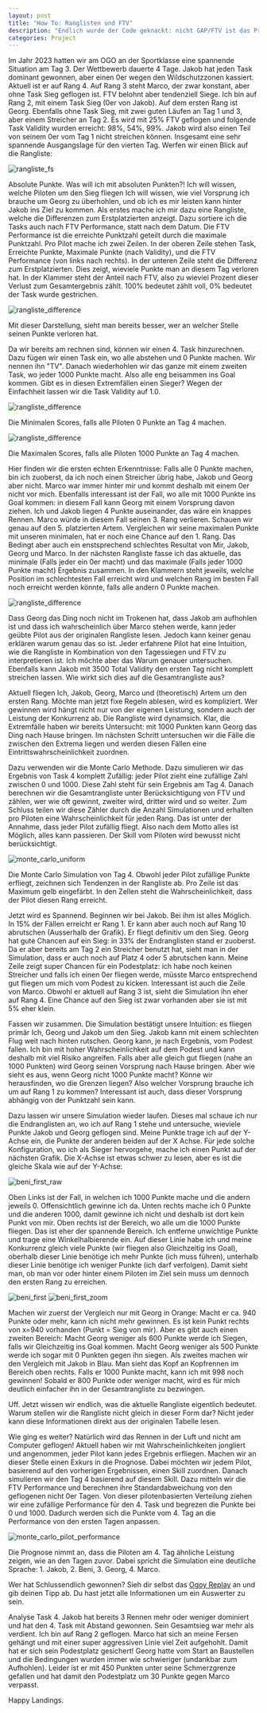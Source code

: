 ```yaml
---
layout: post
title: "How To: Ranglisten und FTV"
description: "Endlich wurde der Code geknackt: nicht GAP/FTV ist das Problem, sondern die Darstellung könnte besser sein"
categories: Project
---
```


Im Jahr 2023 hatten wir am OGO an der Sportklasse eine spannende Situation am Tag 3. Der Wettbewerb dauerte 4 Tage. Jakob hat jeden Task dominant gewonnen, aber einen 0er wegen den Wildschutzzonen kassiert. Aktuell ist er auf Rang 4. Auf Rang 3 steht Marco, der zwar konstant, aber ohne Task Sieg geflogen ist. FTV belohnt aber tendenziell Siege. Ich bin auf Rang 2, mit einem Task Sieg (0er von Jakob). Auf dem ersten Rang ist Georg. Ebenfalls ohne Task Sieg, mit zwei guten Läufen an Tag 1 und 3, aber einem Streicher an Tag 2. Es wird mit 25% FTV geflogen und folgende Task Validity wurden erreicht: 98%, 54%, 99%. Jakob wird also einen Teil von seinem 0er vom Tag 1 nicht streichen können. Insgesamt eine sehr spannende Ausgangslage für den vierten Tag. Werfen wir einen Blick auf die Rangliste:

![rangliste_fs](../../../../img/ftv-analyzer/rangliste_fs.png)

Absolute Punkte. Was will ich mit absoluten Punkten?! Ich will wissen, welche Piloten um den Sieg fliegen Ich will wissen, wie viel Vorsprung ich brauche um Georg zu überhohlen, und ob ich es mir leisten kann hinter Jakob ins Ziel zu kommen. Als erstes mache ich mir dazu eine Rangliste, welche die Differenzen zum Erstplatzierten anzeigt. Dazu sortiere ich die Tasks auch nach FTV Performance, statt nach dem Datum. Die FTV Performance ist die erreichte Punktzahl geteilt durch die maximale Punktzahl. Pro Pilot mache ich zwei Zeilen. In der oberen Zeile stehen Task, Erreichte Punkte, Maximale Punkte (nach Validity), und die FTV Performance (von links nach rechts). In der unteren Zeile steht die Differenz zum Erstplatzierten. Dies zeigt, wieviele Punkte man an diesem Tag verloren hat. In der Klammer steht der Anteil nach FTV, also zu wieviel Prozent dieser Verlust zum Gesamtergebnis zählt. 100% bedeutet zählt voll, 0% bedeutet der Task wurde gestrichen.

![rangliste_difference](../../../../img/ftv-analyzer/difference_score_current.png)

Mit dieser Darstellung, sieht man bereits besser, wer an welcher Stelle seinen Punkte verloren hat.


Da wir bereits am rechnen sind, können wir einen 4. Task hinzurechnen. Dazu fügen wir einen Task ein, wo alle abstehen und 0 Punkte machen. Wir nennen ihn "TV". Danach wiederhohlen wir das ganze mit einem zweiten Task, wo jeder 1000 Punkte macht. Also alle eng beisammen ins Goal kommen. Gibt es in diesen Extremfällen einen Sieger? Wegen der Einfachheit lassen wir die Task Validity auf 1.0.

![rangliste_difference](../../../../img/ftv-analyzer/difference_score_min.png)

Die Minimalen Scores, falls alle Piloten 0 Punkte an Tag 4 machen.

![rangliste_difference](../../../../img/ftv-analyzer/difference_score_max.png)

Die Maximalen Scores, falls alle Piloten 1000 Punkte an Tag 4 machen.

Hier finden wir die ersten echten Erkenntnisse: Falls alle 0 Punkte machen, bin ich zuoberst, da ich noch einen Streicher übrig habe, Jakob und Georg aber nicht. Marco war immer hinter mir und kommt deshalb mit einem 0er nicht vor mich. Ebenfalls interessant ist der Fall, wo alle mit 1000 Punkte ins Goal kommen: in diesem Fall kann Georg mit einem Vorsprung davon ziehen. Ich und Jakob liegen 4 Punkte auseinander, das wäre ein knappes Rennen. Marco würde in diesem Fall seinen 3. Rang verlieren. Schauen wir genau auf den 5. platzierten Artem. Vergleichen wir seine maximalen Punkte mit unseren minimalen, hat er noch eine Chance auf den 1. Rang. Das Bedingt aber auch ein enstsprechend schlechtes Resultat von Mir, Jakob, Georg und Marco. In der nächsten Rangliste fasse ich das aktuelle, das minimale (Falls jeder ein 0er macht) und das maximale (Falls jeder 1000 Punkte macht) Ergebnis zusammen. In den Klammern steht jeweils, welche Position im schlechtesten Fall erreicht wird und welchen Rang im besten Fall noch erreicht werden könnte, falls alle andern 0 Punkte machen.

![rangliste_difference](../../../../img/ftv-analyzer/simulate_min_max.png)

Dass Georg das Ding noch nicht im Trokenen hat, dass Jakob am aufhohlen ist und dass ich wahrscheinlich über Marco stehen werde, kann jeder geübte Pilot aus der originalen Rangliste lesen. Jedoch kann keiner genau erklären warum genau das so ist. Jeder erfahrene Pilot hat eine Intuition, wie die Rangliste in Kombination von den Tagessiegen und FTV zu interpretieren ist. Ich möchte aber das Warum genauer untersuchen. Ebenfalls kann Jakob mit 3500 Total Validity den ersten Tag nicht komplett streichen lassen. Wie wirkt sich dies auf die Gesamtrangliste aus?

Aktuell fliegen Ich, Jakob, Georg, Marco und (theoretisch) Artem um den ersten Rang. Möchte man jetzt fixe Regeln ablesen, wird es kompliziert. Wer gewinnen wird hängt nicht nur von der eigenen Leistung, sondern auch der Leistung der Konkurrenz ab. Die Rangliste wird dynamsich. Klar, die Extremfälle haben wir bereits Untersucht: mit 1000 Punkten kann Georg das Ding nach Hause bringen. Im nächsten Schritt untersuchen wir die Fälle die zwischen den Extrema liegen und werden diesen Fällen eine Eintrittswahrscheinlichkeit zuordnen.

Dazu verwenden wir die Monte Carlo Methode. Dazu simulieren wir das Ergebnis von Task 4 komplett Zufällig: jeder Pilot zieht eine zufällige Zahl zwischen 0 und 1000. Diese Zahl steht für sein Ergebnis am Tag 4. Danach berechnen wir die Gesamtrangliste unter Berücksichtigung von FTV und zählen, wer wie oft gewinnt, zweiter wird, dritter wird und so weiter. Zum Schluss teilen wir diese Zähler durch die Anzahl Simulationen und erhalten pro Piloten eine Wahrscheinlichkeit für jeden Rang. Das ist unter der Annahme, dass jeder Pilot zufällig fliegt. Also nach dem Motto alles ist Möglich, alles kann passieren. Der Skill vom Piloten wird bewusst nicht berücksichtigt.

![monte_carlo_uniform](../../../../img/ftv-analyzer/monte_carlo_uniform_small.png)

Die Monte Carlo Simulation von Tag 4. Obwohl jeder Pilot zufällige Punkte erfliegt, zeichnen sich Tendenzen in der Rangliste ab. Pro Zeile ist das Maximum gelb eingefärbt. In den Zellen steht die Wahrscheinlichkeit, dass der Pilot diesen Rang erreicht.

Jetzt wird es Spannend. Beginnen wir bei Jakob. Bei ihm ist alles Möglich. In 15% der Fällen erreicht er Rang 1. Er kann aber auch noch auf Rang 10 abrutschen (Ausserhalb der Grafik). Er fliegt definitiv um den Sieg. Georg hat gute Chancen auf ein Sieg: in 33% der Endranglisten stand er zuoberst. Da er aber bereits am Tag 2 ein Streicher benutzt hat, sieht man in der Simulation, dass er auch noch auf Platz 4 oder 5 abrutschen kann. Meine Zeile zeigt super Chancen für ein Podestplatz: ich habe noch keinen Streicher und falls ich einen 0er fliegen werde, müsste Marco entsprechend gut fliegen um mich vom Podest zu kicken. Interessant ist auch die Zeile von Marco. Obwohl er aktuell auf Rang 3 ist, sieht die Simulation ihn eher auf Rang 4. Eine Chance auf den Sieg ist zwar vorhanden aber sie ist mit 5% eher klein.

Fassen wir zusammen. Die Simulation bestätigt unsere Intuition: es fliegen primär Ich, Georg und Jakob um den Sieg. Jakob kann mit einem schlechten Flug weit nach hinten rutschen. Georg kann, je nach Ergebnis, vom Podest fallen. Ich bin mit hoher Wahrscheinlichkeit auf dem Podest und kann deshalb mit viel Risiko angreifen. Falls aber alle gleich gut fliegen (nahe an 1000 Punkten) wird Georg seinen Vorsprung nach Hause bringen. Aber wie sieht es aus, wenn Georg nicht 1000 Punkte macht? Könne wir herausfinden, wo die Grenzen liegen? Also welcher Vorsprung brauche ich um auf Rang 1 zu kommen? Interessant ist auch, dass dieser Vorsprung abhängig von der Punktzahl sein kann.

Dazu lassen wir unsere Simulation wieder laufen. Dieses mal schaue ich nur die Endranglisten an, wo ich auf Rang 1 stehe und untersuche, wieviele Punkte Jakob und Georg geflogen sind. Meine Punkte trage ich auf der Y-Achse ein, die Punkte der anderen beiden auf der X Achse. Für jede solche Konfiguration, wo ich als Sieger hervorgehe, mache ich einen Punkt auf der nächsten Grafik. Die X-Achse ist etwas schwer zu lesen, aber es ist die gleiche Skala wie auf der Y-Achse:

![beni_first_raw](../../../../img/ftv-analyzer/beni_first_raw.png)

Oben Links ist der Fall, in welchen ich 1000 Punkte mache und die andern jeweils 0. Offensichtlich gewinne ich da. Unten rechts mache ich 0 Punkte und die anderen 1000, damit gewinne ich nicht und deshalb ist dort kein Punkt von mir. Oben rechts ist der Bereich, wo alle um die 1000 Punkte fliegen. Das ist eher der spannende Bereich. Ich entferne unwichtige Punkte und trage eine Winkelhalbierende ein. Auf dieser Linie habe ich und meine Konkurrenz gleich viele Punkte (wir fliegen also Gleichzeitig ins Goal), oberhalb dieser Linie benötige ich mehr Punkte (ich muss führen), unterhalb dieser Linie benötige ich weniger Punkte (ich darf verfolgen). Damit sieht man, ob man vor oder hinter einem Piloten im Ziel sein muss um dennoch den ersten Rang zu erreichen.

![beni_first](../../../../img/ftv-analyzer/beni_first.png)
 ![beni_first_zoom](../../../../img/ftv-analyzer/beni_first_zoom.png)

Machen wir zuerst der Vergleich nur mit Georg in Orange: Macht er ca. 940 Punkte oder mehr, kann ich nicht mehr gewinnen. Es ist kein Punkt rechts von x=940 vorhanden (Punkt = Sieg von mir). Aber es gibt auch einen zweiten Bereich: Macht Georg weniger als 600 Punkte werde ich Siegen, falls wir Gleichzeitig ins Goal kommen. Macht Georg weniger als 500 Punkte werde ich sogar mit 0 Punkten gegen ihn siegen.
Als zweites machen wir den Vergleich mit Jakob in Blau. Man sieht das Kopf an Kopfrennen im Bereich oben rechts. Falls er 1000 Punkte macht, kann ich mit 998 noch gewinnen! Sobald er 800 Punkte oder weniger macht, wird es für mich deutlich einfacher ihn in der Gesamtrangliste zu bezwingen.

Uff. Jetzt wissen wir endlich, was die aktuelle Rangliste eigentlich bedeutet. Warum stellen wir die Rangliste nicht gleich in dieser Form dar? Nicht jeder kann diese Informationen direkt aus der originalen Tabelle lesen.

Wie ging es weiter? Natürlich wird das Rennen in der Luft und nicht am Computer geflogen! Aktuell haben wir mit Wahrscheinlichkeiten jongliert und angenommen, jeder Pilot kann jedes Ergebnis erfliegen. Machen wir an dieser Stelle einen Exkurs in die Prognose. Dabei möchten wir jedem Pilot, basierend auf den vorherigen Ergebnissen, einen Skill zuordnen. Danach simulieren wir den Tag 4 basierend auf diesem Skill. Dazu mitteln wir die FTV Performance und berechnen ihre Standardabweichung von den geflogenen nicht 0er Tagen. Von dieser pilotenbasierten Verteilung ziehen wir eine zufällige Performance für den 4. Task und begrezen die Punkte bei 0 und 1000. Dadurch werden sich die Punkte vom 4. Tag an die Performance von den ersten Tagen anpassen.

![monte_carlo_pilot_performance](../../../../img/ftv-analyzer/monte_carlo_pilot_performance.png)

Die Prognose nimmt an, dass die Piloten am 4. Tag ähnliche Leistung zeigen, wie an den Tagen zuvor. Dabei spricht die Simulation eine deutliche Sprache: 1. Jakob, 2. Beni, 3. Georg, 4. Marco.

Wer hat Schlussendlich gewonnen? Sieh dir selbst das [Ogoy Replay](https://ogoy.app/player/?scene=org8oilewmfd1xktu48vjev) an und gib deinen Tipp ab. Du hast jetzt alle Informationen um ein Auswerter zu sein.

Analyse Task 4. Jakob hat bereits 3 Rennen mehr oder weniger dominiert und hat den 4. Task mit Abstand gewonnen. Sein Gesamtsieg war mehr als verdient. Ich bin auf Rang 2 geflogen. Marco hat sich an meine Fersen gehängt und mit einer super aggressiven Linie viel Zeit aufgehohlt. Damit hat er sich sein Podestplatz gesichert! Georg hatte vom Start an Baustellen und die Bedingungen wurden immer wie schwieriger (undankbar zum Aufhohlen). Leider ist er mit 450 Punkten unter seine Schmerzgrenze gefallen und hat damit den Podestplatz um 30 Punkte gegen Marco verpasst.

Happy Landings.




